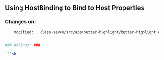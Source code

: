 ## Using HostBinding to Bind to Host Properties ##




### Changes on: ###
```sh
    modified:   class-seven/src/app/better-highlight/better-highlight.directive.ts          # lines 7,25,30


### Addings: ###

```sh

```
